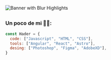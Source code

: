 ![Banner with Blur Highlights](https://github.com/haderrenteria13/haderrenteria13/assets/106301008/39e79e97-8923-43e6-9f36-42c14e41967b)

## 
### Un poco de mi ☝🏿:
```javascript
const Hader = {
  code: ["Javascript", "HTML", "CSS"],
  tools: ["Angular", "React", "Astro"],
  desing: ["Photoshop", "Figma", "AdobeXD"],
}
```
